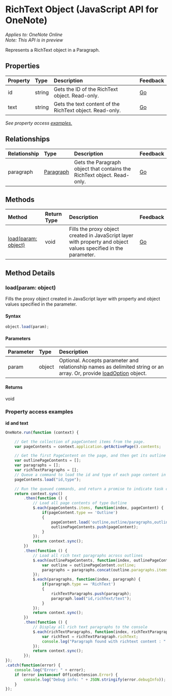 # RichText Object (JavaScript API for OneNote)

_Applies to: OneNote Online_  
_Note: This API is in preview_  


Represents a RichText object in a Paragraph.

## Properties

| Property	   | Type	|Description|Feedback|
|:---------------|:--------|:----------|:-------|
|id|string|Gets the ID of the RichText object. Read-only.|[Go](https://github.com/OfficeDev/office-js-docs/issues/new?title=OneNote-richText-id)|
|text|string|Gets the text content of the RichText object. Read-only.|[Go](https://github.com/OfficeDev/office-js-docs/issues/new?title=OneNote-richText-text)|

_See property access [examples.](#property-access-examples)_

## Relationships
| Relationship | Type	|Description| Feedback|
|:---------------|:--------|:----------|:-------|
|paragraph|[Paragraph](paragraph.md)|Gets the Paragraph object that contains the RichText object. Read-only.|[Go](https://github.com/OfficeDev/office-js-docs/issues/new?title=OneNote-richText-paragraph)|

## Methods

| Method		   | Return Type	|Description| Feedback|
|:---------------|:--------|:----------|:-------|
|[load(param: object)](#loadparam-object)|void|Fills the proxy object created in JavaScript layer with property and object values specified in the parameter.|[Go](https://github.com/OfficeDev/office-js-docs/issues/new?title=OneNote-richText-load)|

## Method Details


### load(param: object)
Fills the proxy object created in JavaScript layer with property and object values specified in the parameter.

#### Syntax
```js
object.load(param);
```

#### Parameters
| Parameter	   | Type	|Description|
|:---------------|:--------|:----------|
|param|object|Optional. Accepts parameter and relationship names as delimited string or an array. Or, provide [loadOption](loadoption.md) object.|

#### Returns
void
### Property access examples

**id and text**
```js
OneNote.run(function (context) {

	// Get the collection of pageContent items from the page.
	var pageContents = context.application.getActivePage().contents;

	// Get the first PageContent on the page, and then get its outline's paragraphs.
	var outlinePageContents = [];
	var paragraphs = [];
	var richTextParagraphs = [];
	// Queue a command to load the id and type of each page content in the outline.
	pageContents.load("id,type");

	// Run the queued commands, and return a promise to indicate task completion.
	return context.sync()
		.then(function () {
			// Load all page contents of type Outline
			$.each(pageContents.items, function(index, pageContent) {
				if(pageContent.type == 'Outline')
				{
					pageContent.load('outline,outline/paragraphs,outline/paragraphs/type');
					outlinePageContents.push(pageContent);
				}
			});
			return context.sync();
		})
		.then(function () {
			// Load all rich text paragraphs across outlines
			$.each(outlinePageContents, function(index, outlinePageContent) {
				var outline = outlinePageContent.outline;
				paragraphs = paragraphs.concat(outline.paragraphs.items);
			});
			$.each(paragraphs, function(index, paragraph) {
				if(paragraph.type == 'RichText')
				{
					richTextParagraphs.push(paragraph);
					paragraph.load("id,richText/text");
				}
			});
			return context.sync();
		})
		.then(function () {
			// Display all rich text paragraphs to the console
			$.each(richTextParagraphs, function(index, richTextParagraph) {
				var richText = richTextParagraph.richText;
				console.log("Paragraph found with richtext content : " + richText.text + " and richtext id : " + richText.id);
			});
			return context.sync();
		});
});
.catch(function(error) {
	console.log("Error: " + error);
	if (error instanceof OfficeExtension.Error) {
		console.log("Debug info: " + JSON.stringify(error.debugInfo));
	}
}); 
```
